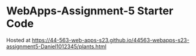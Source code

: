# WebApps-Assignment-5 Starter Code

Hosted at https://44-563-web-apps-s23.github.io/44563-webapps-s23-assignment5-Daniel1012345/plants.html
